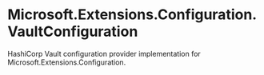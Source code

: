 # Microsoft.Extensions.Configuration.VaultConfiguration
HashiCorp Vault configuration provider implementation for Microsoft.Extensions.Configuration.
